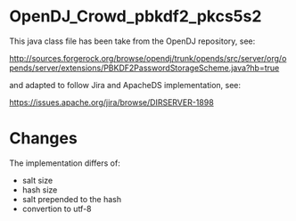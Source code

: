 OpenDJ_Crowd_pbkdf2_pkcs5s2
===========================

This java class file has been take from the OpenDJ repository, see:

http://sources.forgerock.org/browse/opendj/trunk/opends/src/server/org/opends/server/extensions/PBKDF2PasswordStorageScheme.java?hb=true

and adapted to follow Jira and ApacheDS implementation, see:

https://issues.apache.org/jira/browse/DIRSERVER-1898

# Changes

The implementation differs of:
 * salt size
 * hash size
 * salt prepended to the hash
 * convertion to utf-8
